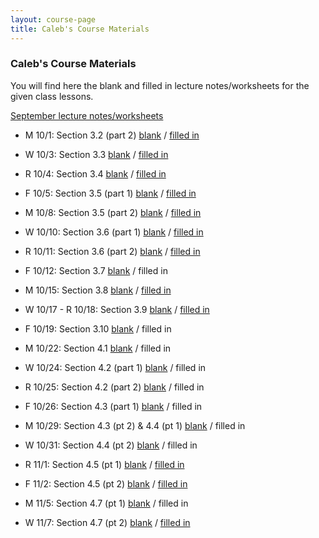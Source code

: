 ```yaml
---
layout: course-page
title: Caleb's Course Materials
---
```


### Caleb's Course Materials

You will find here the blank and filled in lecture notes/worksheets for the given class lessons.


[September lecture notes/worksheets](cmf02s)

* M 10/1: Section 3.2 (part 2) [blank](assets/caleb/ch3/3-2-part2_blank.pdf)  /  [filled in](assets/caleb/ch3/3-2-part2_comp.pdf)
* W 10/3: Section 3.3 [blank](assets/caleb/ch3/3-3_blank.pdf)  /  [filled in](assets/caleb/ch3/3-3_comp.pdf)
* R 10/4: Section 3.4 [blank](assets/caleb/ch3/3-4_blank.pdf)  /  [filled in](assets/caleb/ch3/3-4_comp.pdf)
* F 10/5: Section 3.5 (part 1) [blank](assets/caleb/ch3/3-5-part1_blank.pdf)  /  [filled in](assets/caleb/ch3/3-5-part1_comp.pdf)

* M 10/8: Section 3.5 (part 2) [blank](assets/caleb/ch3/3-5-part2_blank.pdf)  /  [filled in](assets/caleb/ch3/3-5-part2_comp.pdf)
* W 10/10: Section 3.6 (part 1) [blank](assets/caleb/ch3/3-6-part1_blank.pdf)  /  [filled in](assets/caleb/ch3/3-6-part1_comp.pdf)
* R 10/11: Section 3.6 (part 2) [blank](assets/caleb/ch3/3-6-part2_blank.pdf)  /  [filled in](assets/caleb/ch3/3-6-part2_comp.pdf)
* F 10/12: Section 3.7 [blank](assets/caleb/ch3/3-7_blank.pdf)  /  filled in

* M 10/15: Section 3.8 [blank](assets/caleb/ch3/3-8_blank.pdf)  /  [filled in](assets/caleb/ch3/3-8_comp.pdf)
* W 10/17 - R 10/18: Section 3.9 [blank](assets/caleb/ch3/3-9_blank.pdf)  /  [filled in](assets/caleb/ch3/3-9_comp.pdf)
* F 10/19: Section 3.10 [blank](assets/caleb/ch3/3-10_blank.pdf)  /  filled in

* M 10/22: Section 4.1 [blank](assets/caleb/ch4/4-1_blank.pdf)  /  filled in
* W 10/24: Section 4.2 (part 1) [blank](assets/caleb/ch4/4-2-part1_blank.pdf)  /  filled in
* R 10/25: Section 4.2 (part 2) [blank](assets/caleb/ch4/4-2-part2_blank.pdf)  /  filled in
* F 10/26: Section 4.3 (part 1) [blank](assets/caleb/ch4/4-3-part1_blank.pdf)  /  filled in

* M 10/29: Section 4.3 (pt 2) & 4.4 (pt 1) [blank](assets/caleb/ch4/4-3-part2_4-4-part1_blank.pdf)  /  filled in
* W 10/31: Section 4.4 (pt 2) [blank](assets/caleb/ch4/4-4-part2_blank.pdf)  /  filled in
* R 11/1: Section 4.5 (pt 1) [blank](assets/caleb/ch4/4-5-part1_blank.pdf)  /  [filled in](assets/caleb/ch4/4-5-part1_comp.pdf)
* F 11/2: Section 4.5 (pt 2) [blank](assets/caleb/ch4/4-5-part2_blank.pdf)  /  [filled in](assets/caleb/ch4/4-5-part2_comp.pdf)

* M 11/5: Section 4.7 (pt 1) [blank](assets/caleb/ch4/4-7-part1_blank.pdf)  /  filled in
* W 11/7: Section 4.7 (pt 2) [blank](assets/caleb/ch4/4-7-part2_blank.pdf)  /  [filled in](assets/caleb/ch4/4-7-part2_comp.pdf)
